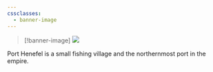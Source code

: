 ```yaml
---
cssclasses:
  - banner-image
---
```

> [!banner-image] <img src="https://www.artofmtg.com/wp-content/uploads/2021/11/Island-Innistrad-Crimson-Vow-MtG-Art.jpg">

Port Henefel is a small fishing village and the northernmost port in the empire.